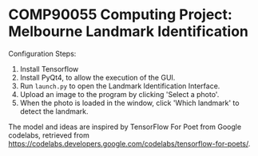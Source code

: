 # COMP90055 Computing Project: Melbourne Landmark Identification

Configuration Steps:

1. Install Tensorflow
2. Install PyQt4, to allow the execution of the GUI.
3. Run `launch.py` to open the Landmark Identification Interface.
4. Upload an image to the program by clicking 'Select a photo'.
5. When the photo is loaded in the window, click 'Which landmark' to detect the landmark.

The model and ideas are inspired by TensorFlow For Poet from Google codelabs, retrieved from https://codelabs.developers.google.com/codelabs/tensorflow-for-poets/.
